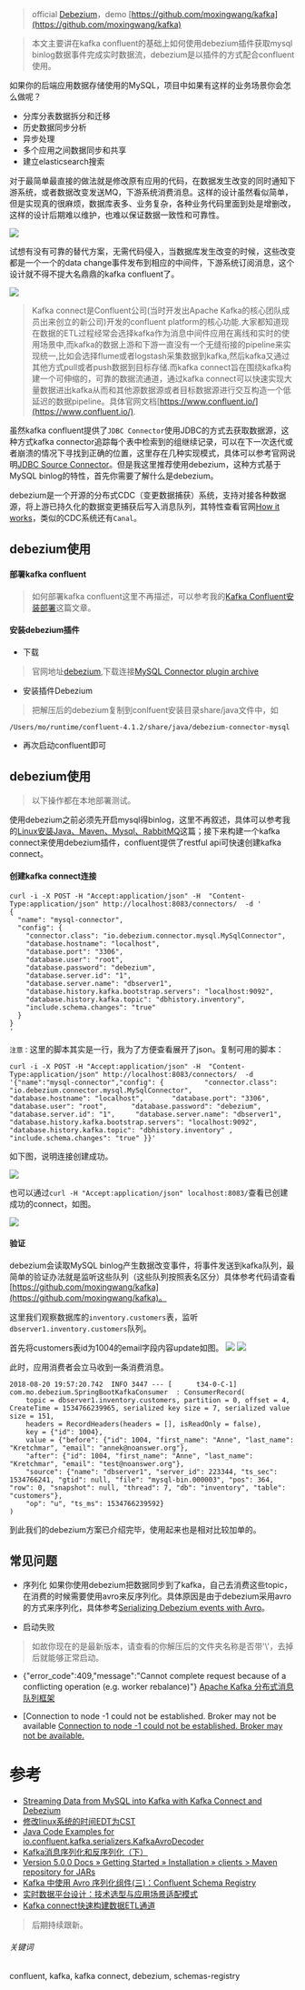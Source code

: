 > official [Debezium](https://debezium.io/)，demo [https://github.com/moxingwang/kafka](https://github.com/moxingwang/kafka)

> 本文主要讲在kafka confluent的基础上如何使用debezium插件获取mysql binlog数据事件完成实时数据流，debezium是以插件的方式配合confluent使用。

如果你的后端应用数据存储使用的MySQL，项目中如果有这样的业务场景你会怎么做呢？

- 分库分表数据拆分和迁移
- 历史数据同步分析
- 异步处理
- 多个应用之间数据同步和共享
- 建立elasticsearch搜索

对于最简单最直接的做法就是修改原有应用的代码，在数据发生改变的同时通知下游系统，或者数据改变发送MQ，下游系统消费消息。这样的设计虽然看似简单，但是实现真的很麻烦，数据库表多、业务复杂，各种业务代码里面到处是增删改，这样的设计后期难以维护，也难以保证数据一致性和可靠性。

![](https://github.com/moxingwang/resource/blob/master/image/debezium_old_artic.png?raw=true)

试想有没有可靠的替代方案，无需代码侵入，当数据库发生改变的时候，这些改变都是一个一个的data change事件发布到相应的中间件，下游系统订阅消息，这个设计就不得不提大名鼎鼎的kafka confluent了。

![](https://github.com/moxingwang/resource/blob/master/image/debezium_kafka_connect_1.png?raw=true)

> Kafka connect是Confluent公司(当时开发出Apache Kafka的核心团队成员出来创立的新公司)开发的confluent platform的核心功能.大家都知道现在数据的ETL过程经常会选择kafka作为消息中间件应用在离线和实时的使用场景中,而kafka的数据上游和下游一直没有一个无缝衔接的pipeline来实现统一,比如会选择flume或者logstash采集数据到kafka,然后kafka又通过其他方式pull或者push数据到目标存储.而kafka connect旨在围绕kafka构建一个可伸缩的，可靠的数据流通道，通过kafka connect可以快速实现大量数据进出kafka从而和其他源数据源或者目标数据源进行交互构造一个低延迟的数据pipeline。具体官网文档[https://www.confluent.io/](https://www.confluent.io/).

虽然kafka confluent提供了`JDBC Connector`使用JDBC的方式去获取数据源，这种方式kafka connector追踪每个表中检索到的组继续记录，可以在下一次迭代或者崩溃的情况下寻找到正确的位置，这里存在几种实现模式，具体可以参考官网说明[JDBC Source Connector](https://docs.confluent.io/current/connect/connect-jdbc/docs/source_connector.html?_ga=2.234527774.129940869.1534840941-1720937463.1533732285)。但是我这里推荐使用debezium，这种方式基于MySQL binlog的特性，首先你需要了解什么是debezium。

debezium是一个开源的分布式CDC（变更数据捕获）系统，支持对接各种数据源，将上游已持久化的数据变更捕获后写入消息队列，其特性查看官网[How it works](https://debezium.io/docs/faq/)，类似的CDC系统还有`Canal`。

## debezium使用
#### 部署kafka confluent
> 如何部署kafka confluent这里不再描述，可以参考我的[Kafka Confluent安装部署](https://juejin.im/post/5b75483a518825613c02b14b)这篇文章。

#### 安装debezium插件
* 下载
> 官网地址[debezium](https://debezium.io/),下载连接[MySQL Connector plugin archive](https://repo1.maven.org/maven2/io/debezium/debezium-connector-mysql/0.8.1.Final/debezium-connector-mysql-0.8.1.Final-plugin.tar.gz)
* 安装插件Debezium
> 把解压后的debezium复制到conlfuent安装目录share/java文件中，如
```
/Users/mo/runtime/confluent-4.1.2/share/java/debezium-connector-mysql
```
* 再次启动confluent即可

## debezium使用
> 以下操作都在本地部署测试。

使用debezium之前必须先开启mysql得binlog，这里不再叙述，具体可以参考我的[Linux安装Java、Maven、Mysql、RabbitMQ](https://juejin.im/post/5b1de8335188257d367e6697)这篇；接下来构建一个kafka connect来使用debezium插件，confluent提供了restful api可快速创建kafka connect。

#### 创建kafka connect连接
```
curl -i -X POST -H "Accept:application/json" -H  "Content-Type:application/json" http://localhost:8083/connectors/  -d '
{
  "name": "mysql-connector",
  "config": {
    "connector.class": "io.debezium.connector.mysql.MySqlConnector",
    "database.hostname": "localhost",
    "database.port": "3306",
    "database.user": "root",
    "database.password": "debezium",
    "database.server.id": "1",
    "database.server.name": "dbserver1",
    "database.history.kafka.bootstrap.servers": "localhost:9092",
    "database.history.kafka.topic": "dbhistory.inventory",
    "include.schema.changes": "true"
  }
}
'
```
`注意：`这里的脚本其实是一行，我为了方便查看展开了json。复制可用的脚本：

```
curl -i -X POST -H "Accept:application/json" -H  "Content-Type:application/json" http://localhost:8083/connectors/  -d '{"name":"mysql-connector","config": {          "connector.class": "io.debezium.connector.mysql.MySqlConnector",         "database.hostname": "localhost",       "database.port": "3306",          "database.user": "root",      "database.password": "debezium",         "database.server.id": "1",     "database.server.name": "dbserver1",     "database.history.kafka.bootstrap.servers": "localhost:9092",     "database.history.kafka.topic": "dbhistory.inventory" ,     "include.schema.changes": "true" }}'
```

如下图，说明连接创建成功。

![](https://github.com/moxingwang/kafka/blob/master/resource/%E5%BE%AE%E4%BF%A1%E5%9B%BE%E7%89%87_20180820194418.png?raw=true)

也可以通过``` curl -H "Accept:application/json" localhost:8083/ ```查看已创建成功的connect，如图。

![](https://github.com/moxingwang/kafka/blob/master/resource/%E5%BE%AE%E4%BF%A1%E5%9B%BE%E7%89%87_20180820194425.png?raw=true)

#### 验证
debezium会读取MySQL binlog产生数据改变事件，将事件发送到kafka队列，最简单的验证办法就是监听这些队列（这些队列按照表名区分）具体参考代码请查看[https://github.com/moxingwang/kafka](https://github.com/moxingwang/kafka)。

这里我们观察数据库的`inventory.customers`表，监听`dbserver1.inventory.customers`队列。

首先将customers表id为1004的email字段内容update如图。
![](https://github.com/moxingwang/kafka/blob/master/resource/%E5%BE%AE%E4%BF%A1%E5%9B%BE%E7%89%87_20180820195810.png?raw=true)
![](https://github.com/moxingwang/kafka/blob/master/resource/%E5%BE%AE%E4%BF%A1%E5%9B%BE%E7%89%87_20180820195815.png?raw=true)

此时，应用消费者会立马收到一条消费消息。

```
2018-08-20 19:57:20.742  INFO 3447 --- [      t34-0-C-1] com.mo.debezium.SpringBootKafkaConsumer  : ConsumerRecord(
	topic = dbserver1.inventory.customers, partition = 0, offset = 4, CreateTime = 1534766239965, serialized key size = 7, serialized value size = 151, 
	headers = RecordHeaders(headers = [], isReadOnly = false), 
	key = {"id": 1004}, 
	value = {"before": {"id": 1004, "first_name": "Anne", "last_name": "Kretchmar", "email": "annek@noanswer.org"},
 	"after": {"id": 1004, "first_name": "Anne", "last_name": "Kretchmar", "email": "test@noanswer.org"},
  	"source": {"name": "dbserver1", "server_id": 223344, "ts_sec": 1534766241, "gtid": null, "file": "mysql-bin.000003", "pos": 364, "row": 0, "snapshot": null, "thread": 7, "db": "inventory", "table": "customers"},
   	"op": "u", "ts_ms": 1534766239592}
)
```

到此我们的debezium方案已介绍完毕，使用起来也是相对比较加单的。

## 常见问题
* 序列化
如果你使用debezium把数据同步到了kafka，自己去消费这些topic，在消费的时候需要使用avro来反序列化。具体原因是由于debezium采用avro的方式来序列化，具体参考[Serializing Debezium events with Avro](https://debezium.io/blog/2016/09/19/Serializing-Debezium-events-with-Avro/)。

* 启动失败
> 如故你现在的是最新版本，请查看的你解压后的文件夹名称是否带'\\'，去掉后就能够正常启动。

* {"error_code":409,"message":"Cannot complete request because of a conflicting operation (e.g. worker rebalance)"}
[Apache Kafka 分布式消息队列框架](https://yuzhouwan.com/posts/26002/)

* [Connection to node -1 could not be established. Broker may not be available
[Connection to node -1 could not be established. Broker may not be available.](https://www.jianshu.com/p/475d02c76ba7)

# 参考
* [Streaming Data from MySQL into Kafka with Kafka Connect and Debezium](https://rmoff.net/2018/03/24/streaming-data-from-mysql-into-kafka-with-kafka-connect-and-debezium/)
* [修改linux系统的时间EDT为CST](https://blog.csdn.net/yjh314/article/details/51669238)
* [Java Code Examples for io.confluent.kafka.serializers.KafkaAvroDecoder](https://www.programcreek.com/java-api-examples/index.php?api=io.confluent.kafka.serializers.KafkaAvroDecoder)
* [Kafka消息序列化和反序列化（下）](https://blog.csdn.net/u013256816/article/details/78657995)
* [Version 5.0.0 Docs » Getting Started » Installation » clients > Maven repository for JARs](https://docs.confluent.io/current/installation/clients.html)
* [Kafka 中使用 Avro 序列化组件(三)：Confluent Schema Registry](https://www.jianshu.com/p/cd6f413d35b0)
* [实时数据平台设计：技术选型与应用场景适配模式](http://dbaplus.cn/news-73-2164-1.html)
* [Kafka connect快速构建数据ETL通道](https://blog.csdn.net/cssdongl/article/details/77750482)



> 后期持续跟新。

###### 关键词
confluent, kafka, kafka connect, debezium, schemas-registry